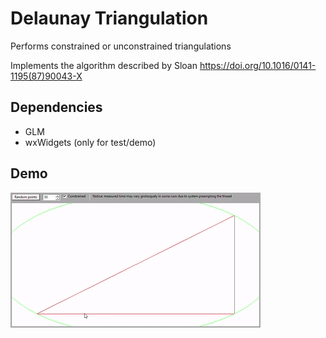 
# Delaunay Triangulation

Performs constrained or unconstrained triangulations

Implements the algorithm described by Sloan <https://doi.org/10.1016/0141-1195(87)90043-X>

## Dependencies

* GLM
* wxWidgets (only for test/demo)


## Demo
![GIF](demo.gif)